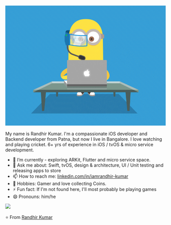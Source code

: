 
![Profile](https://github.com/randhirkumar65/randhirkumar65/blob/master/codeMinions.gif)

My name is Randhir Kumar. I'm a compassionate iOS developer and Backend developer from Patna, but now I live in Bangalore. I love watching and playing cricket.
6+ yrs of experience in iOS / tvOS & micro service development.

- 🌱 I’m currently - exploring ARKit, Flutter and micro service space.
- 💬 Ask me about: Swift, tvOS, design & architecture,  UI / Unit testing and releasing apps to store
- 📫 How to reach me: [linkedin.com/in/iamrandhir-kumar](https://www.linkedin.com/in/in/iamrandhir-kumar)
- 💬 Hobbies: Gamer and love collecting Coins.
- ⚡ Fun fact: If I'm not found here, I'll most probably be playing games
- 😄 Pronouns: him/he

<img src="https://github-readme-stats.vercel.app/api?username=randhirkumar65&show_icons=true">

⭐️ From [Randhir Kumar](https://github.com/randhirkumar65)
